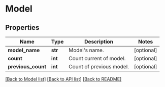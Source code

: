# Model

## Properties
Name | Type | Description | Notes
------------ | ------------- | ------------- | -------------
**model_name** | **str** | Model&#x27;s name. | [optional] 
**count** | **int** | Count current of model. | [optional] 
**previous_count** | **int** | Count of previous model. | [optional] 

[[Back to Model list]](../README.md#documentation-for-models) [[Back to API list]](../README.md#documentation-for-api-endpoints) [[Back to README]](../README.md)

